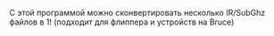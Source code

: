 С этой программой можно сконвертировать несколько IR/SubGhz файлов в 1! (подходит для флиппера и устройств на Bruce)
